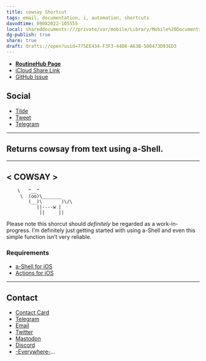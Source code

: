 ```yaml
---
title: cowsay Shortcut
tags: email, documentation, i, automation, shortcuts
davodtime: 09082022-105555
local: shareddocuments:///private/var/mobile/Library/Mobile%20Documents/iCloud~md~obsidian/Documents/OBSHIDDIAN/drafts/775EE434-F3F3-44D8-A63B-500473D93ED3.md
dg-publish: true
share: true
draft: drafts://open?uuid=775EE434-F3F3-44D8-A63B-500473D93ED3
---
```


- [**RoutineHub Page**](https://routinehub.co/shortcut/11087/)
- [iCloud Share Link](https://www.icloud.com/shortcuts/5a2c661de5394692989ec61943328da7)
- [GitHub Issue](https://github.com/extratone/i/issues/149)

## Social
- [Tilde](http://tilde.town/~extratone/cowsay/)
- [Tweet](https://twitter.com/NeoYokel/status/1493286027049553929)
- [Telegram](https://t.me/extratone/10255)

---

## Returns cowsay from text using a-Shell.

 ________
< COWSAY >
 --------
        \   ^__^
         \  (oo)\_______
            (__)\       )\/\
               ||----w |
                ||     ||

Please note this shorcut should *definitely* be regarded as a work-in-progress. I’m definitely just getting started with using a-Shell and even this simple function isn’t very reliable.

### Requirements
- [a-Shell for iOS](https://apps.apple.com/us/app/a-shell/id1473805438)
- [Actions for iOS](https://apps.apple.com/us/app/actions/id1586435171)

---

## Contact

- [Contact Card](https://davidblue.wtf/db.vcf)
- [Telegram](https://t.me/extratone)
- [Email](mailto:davidblue@extratone.com) 
- [Twitter](https://twitter.com/NeoYokel)
- [Mastodon](https://mastodon.social/@DavidBlue)
- [Discord](https://discord.gg/0b9KQUKP858b0iZF)
- [-Everywhere-](https://raindrop.io/davidblue/social-directory-21059174)...
